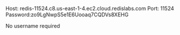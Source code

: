 Host: redis-11524.c8.us-east-1-4.ec2.cloud.redislabs.com
Port: 11524
Password:zo9LgNwpS5e1E6Uooaq7CQDVs8XEHG

No username required
